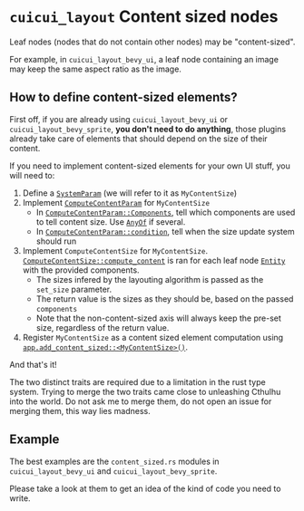 # `cuicui_layout` Content sized nodes

Leaf nodes (nodes that do not contain other nodes) may be "content-sized".

For example, in `cuicui_layout_bevy_ui`, a leaf node containing an image may
keep the same aspect ratio as the image.

## How to define content-sized elements?

First off, if you are already using `cuicui_layout_bevy_ui` or
`cuicui_layout_bevy_sprite`, **you don't need to do anything**, those plugins
already take care of elements that should depend on the size of their content.

If you need to implement content-sized elements for your own UI stuff, you will
need to:

1. Define a [`SystemParam`] (we will refer to it as `MyContentSize`)
2. Implement [`ComputeContentParam`] for `MyContentSize`
    - In [`ComputeContentParam::Components`], tell which components are used to
      tell content size. Use [`AnyOf`] if several.
    - In [`ComputeContentParam::condition`], tell when the size update system should run
3. Implement `ComputeContentSize` for `MyContentSize`. [`ComputeContentSize::compute_content`]
     is ran for each leaf node [`Entity`] with the provided components.
    - The sizes infered by the layouting algorithm is passed as the `set_size`
      parameter.
    - The return value is the sizes as they should be, based on the passed `components`
    - Note that the non-content-sized axis will always keep the pre-set size, regardless
      of the return value.
4. Register `MyContentSize` as a content sized element computation using
   [`app.add_content_sized::<MyContentSize>()`][`AppContentSizeExt::add_content_sized`].

And that's it!

The two distinct traits are required due to a limitation in the rust type system.
Trying to merge the two traits came close to unleashing Cthulhu into the world.
Do not ask me to merge them, do not open an issue for merging them, this way
lies madness.

## Example

The best examples are the `content_sized.rs` modules in `cuicui_layout_bevy_ui`
and `cuicui_layout_bevy_sprite`.

Please take a look at them to get an idea of the kind of code you need to write.

[`AnyOf`]: https://docs.rs/bevy/0.12/bevy/ecs/prelude/struct.AnyOf.html
[`AppContentSizeExt::add_content_sized`]: https://docs.rs/cuicui_layout/0.11.0/cuicui_layout/content_sized/trait.AppContentSizeExt.html#tymethod.add_content_sized
[`ComputeContentParam`]: https://docs.rs/cuicui_layout/0.11.0/cuicui_layout/content_sized/trait.ComputeContentParam.html
[`ComputeContentParam::Components`]: https://docs.rs/cuicui_layout/0.11.0/cuicui_layout/content_sized/trait.ComputeContentParam.html#associatedtype.Components
[`ComputeContentParam::condition`]: https://docs.rs/cuicui_layout/0.11.0/cuicui_layout/content_sized/trait.ComputeContentParam.html#tymethod.condition
[`ComputeContentSize::compute_content`]: https://docs.rs/cuicui_layout/0.11.0/cuicui_layout/content_sized/trait.ComputeContentSize.html#tymethod.compute_content
[`Entity`]: https://docs.rs/bevy/0.12/bevy/ecs/prelude/struct.Entity.html
[`SystemParam`]: https://docs.rs/bevy/0.12/bevy/ecs/system/trait.SystemParam.html
